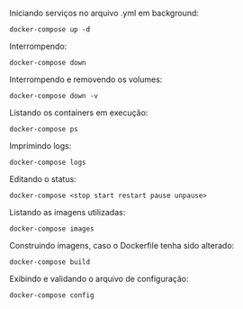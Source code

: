 Iniciando serviços no arquivo .yml em background:

    docker-compose up -d

Interrompendo:

    docker-compose down

Interrompendo e removendo os volumes:

    docker-compose down -v

Listando os containers em execução:

    docker-compose ps

Imprimindo logs:

    docker-compose logs

Editando o status:

    docker-compose <stop start restart pause unpause>

Listando as imagens utilizadas:

    docker-compose images

Construindo imagens, caso o Dockerfile tenha sido alterado:

    docker-compose build

Exibindo e validando o arquivo de configuração:

    docker-compose config